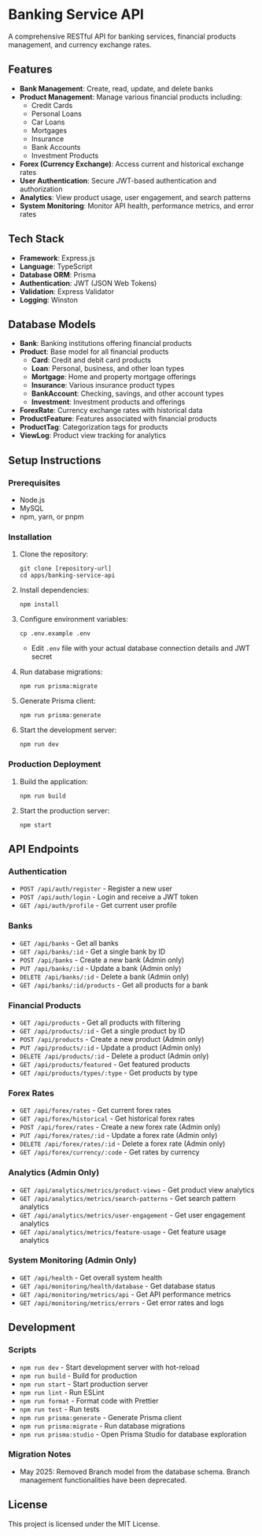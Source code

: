 # Banking Service API

A comprehensive RESTful API for banking services, financial products management, and currency exchange rates.

## Features

- **Bank Management**: Create, read, update, and delete banks
- **Product Management**: Manage various financial products including:
  - Credit Cards
  - Personal Loans
  - Car Loans
  - Mortgages
  - Insurance
  - Bank Accounts
  - Investment Products
- **Forex (Currency Exchange)**: Access current and historical exchange rates
- **User Authentication**: Secure JWT-based authentication and authorization
- **Analytics**: View product usage, user engagement, and search patterns
- **System Monitoring**: Monitor API health, performance metrics, and error rates

## Tech Stack

- **Framework**: Express.js
- **Language**: TypeScript
- **Database ORM**: Prisma
- **Authentication**: JWT (JSON Web Tokens)
- **Validation**: Express Validator
- **Logging**: Winston

## Database Models

- **Bank**: Banking institutions offering financial products
- **Product**: Base model for all financial products
  - **Card**: Credit and debit card products
  - **Loan**: Personal, business, and other loan types
  - **Mortgage**: Home and property mortgage offerings
  - **Insurance**: Various insurance product types
  - **BankAccount**: Checking, savings, and other account types
  - **Investment**: Investment products and offerings
- **ForexRate**: Currency exchange rates with historical data
- **ProductFeature**: Features associated with financial products
- **ProductTag**: Categorization tags for products
- **ViewLog**: Product view tracking for analytics

## Setup Instructions

### Prerequisites

- Node.js
- MySQL 
- npm, yarn, or pnpm

### Installation

1. Clone the repository:
   ```
   git clone [repository-url]
   cd apps/banking-service-api
   ```

2. Install dependencies:
   ```
   npm install
   ```

3. Configure environment variables:
   ```
   cp .env.example .env
   ```
   - Edit `.env` file with your actual database connection details and JWT secret

4. Run database migrations:
   ```
   npm run prisma:migrate
   ```

5. Generate Prisma client:
   ```
   npm run prisma:generate
   ```

6. Start the development server:
   ```
   npm run dev
   ```

### Production Deployment

1. Build the application:
   ```
   npm run build
   ```

2. Start the production server:
   ```
   npm start
   ```

## API Endpoints

### Authentication

- `POST /api/auth/register` - Register a new user
- `POST /api/auth/login` - Login and receive a JWT token
- `GET /api/auth/profile` - Get current user profile

### Banks

- `GET /api/banks` - Get all banks
- `GET /api/banks/:id` - Get a single bank by ID
- `POST /api/banks` - Create a new bank (Admin only)
- `PUT /api/banks/:id` - Update a bank (Admin only)
- `DELETE /api/banks/:id` - Delete a bank (Admin only)
- `GET /api/banks/:id/products` - Get all products for a bank

### Financial Products

- `GET /api/products` - Get all products with filtering
- `GET /api/products/:id` - Get a single product by ID
- `POST /api/products` - Create a new product (Admin only)
- `PUT /api/products/:id` - Update a product (Admin only)
- `DELETE /api/products/:id` - Delete a product (Admin only)
- `GET /api/products/featured` - Get featured products
- `GET /api/products/types/:type` - Get products by type

### Forex Rates

- `GET /api/forex/rates` - Get current forex rates
- `GET /api/forex/historical` - Get historical forex rates
- `POST /api/forex/rates` - Create a new forex rate (Admin only)
- `PUT /api/forex/rates/:id` - Update a forex rate (Admin only)
- `DELETE /api/forex/rates/:id` - Delete a forex rate (Admin only)
- `GET /api/forex/currency/:code` - Get rates by currency

### Analytics (Admin Only)

- `GET /api/analytics/metrics/product-views` - Get product view analytics
- `GET /api/analytics/metrics/search-patterns` - Get search pattern analytics
- `GET /api/analytics/metrics/user-engagement` - Get user engagement analytics
- `GET /api/analytics/metrics/feature-usage` - Get feature usage analytics

### System Monitoring (Admin Only)

- `GET /api/health` - Get overall system health
- `GET /api/monitoring/health/database` - Get database status
- `GET /api/monitoring/metrics/api` - Get API performance metrics
- `GET /api/monitoring/metrics/errors` - Get error rates and logs

## Development

### Scripts

- `npm run dev` - Start development server with hot-reload
- `npm run build` - Build for production
- `npm run start` - Start production server
- `npm run lint` - Run ESLint
- `npm run format` - Format code with Prettier
- `npm run test` - Run tests
- `npm run prisma:generate` - Generate Prisma client
- `npm run prisma:migrate` - Run database migrations
- `npm run prisma:studio` - Open Prisma Studio for database exploration

### Migration Notes

- May 2025: Removed Branch model from the database schema. Branch management functionalities have been deprecated.

## License

This project is licensed under the MIT License.